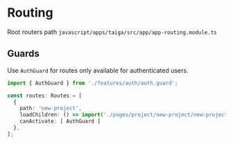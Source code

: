 # Routing

Root routers path `javascript/apps/taiga/src/app/app-routing.module.ts`

## Guards

Use `AuthGuard` for routes only available for authenticated users.

```ts
import { AuthGuard } from './features/auth/auth.guard';

const routes: Routes = [
  {
    path: 'new-project',
    loadChildren: () => import('./pages/project/new-project/new-project-page.module').then(m => m.NewProjectPageModule),
    canActivate: [ AuthGuard ]
  },
];
```
